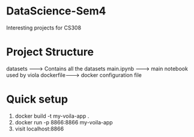 # DataScience-Sem4
Interesting projects for CS308



# Project Structure
datasets  ---> Contains all the datasets
main.ipynb ---> main notebook used by viola
dockerfile---> docker configuration file


# Quick setup

1) docker build -t my-voila-app .
2) docker run -p 8866:8866 my-voila-app
3) visit localhost:8866